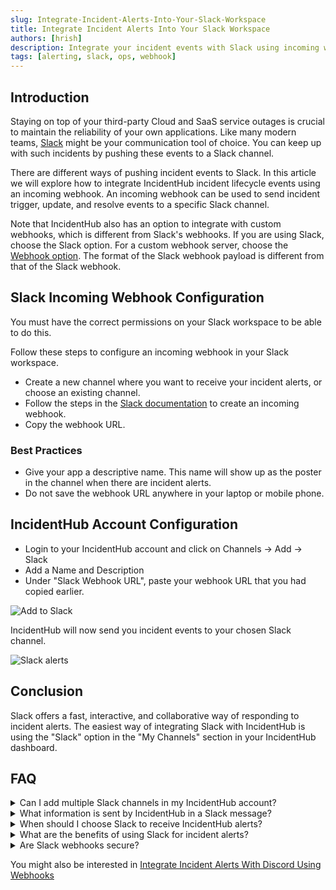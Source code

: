 ```yaml
---
slug: Integrate-Incident-Alerts-Into-Your-Slack-Workspace
title: Integrate Incident Alerts Into Your Slack Workspace
authors: [hrish]
description: Integrate your incident events with Slack using incoming webhooks. Receive IncidentHub alerts directly in your Slack channel.
tags: [alerting, slack, ops, webhook]
---
```


<head>
<meta property="og:image" data-rh="true" content="https://storage.googleapis.com/ihub-static-storage/blog/slack.jpg" />
<meta name="twitter:image" data-rh="true" content="https://storage.googleapis.com/ihub-static-storage/blog/slack.jpg" />
<meta name="author" content="Hrishikesh Barua"/>
</head>

## Introduction

Staying on top of your third-party Cloud and SaaS service outages is crucial to maintain the reliability of your own applications.
Like many modern teams, [Slack](/The-Rising-Role-of-Slack-in-Incident-Management) might be your communication tool of choice. You can keep up with such incidents by pushing these events to a Slack channel.

There are different ways of pushing incident events to Slack. In this article we will explore how to integrate IncidentHub incident lifecycle
events using an incoming webhook. An incoming webhook can be used to send incident trigger, update, and resolve events to a specific Slack channel.

Note that IncidentHub also has an option to integrate with custom webhooks, which is different from Slack's webhooks. If you are using
Slack, choose the Slack option. For a custom webhook server, choose the
[Webhook option](https://docs.incidenthub.cloud/welcome-to-the-incidenthub-documentation/channels/webhook-integration). The format of the Slack webhook
payload is different from that of the Slack webhook.

## Slack Incoming Webhook Configuration

You must have the correct permissions on your Slack workspace to be able to do this.

Follow these steps to configure an incoming webhook in your Slack workspace.
<!-- truncate -->
- Create a new channel where you want to receive your incident alerts, or choose an existing channel.
- Follow the steps in the [Slack documentation](https://api.slack.com/messaging/webhooks) to create an incoming webhook.
- Copy the webhook URL. 

### Best Practices

- Give your app a descriptive name. This name will show up as the poster in the channel when there are incident alerts.
- Do not save the webhook URL anywhere in your laptop or mobile phone.

## IncidentHub Account Configuration

- Login to your IncidentHub account and click on Channels -> Add -> Slack
- Add a Name and Description
- Under "Slack Webhook URL", paste your webhook URL that you had copied earlier.

![Add to Slack](/img/add-to-slack.png)

IncidentHub will now send you incident events to your chosen Slack channel.

![Slack alerts](/img/slack-alerts.png)

## Conclusion

Slack offers a fast, interactive, and collaborative way of responding to incident alerts. The easiest way of integrating Slack with IncidentHub is
using the "Slack" option in the "My Channels" section in your IncidentHub dashboard.

## FAQ

<details>
<summary>Can I add multiple Slack channels in my IncidentHub account?</summary>
<p>
Yes. You can add multiple Slack channels to your IncidentHub account. The number of channels is only limited by your subscription plan.
</p>
</details>
<details>
<summary>What information is sent by IncidentHub in a Slack message?</summary>
<p>
IncidentHub sends all the key details of the incident - the title, and the last updated date and time of the incident. The title is also linked to 
the incident itself. It also includes a link to the service's status page.
</p>
</details>
<details>
<summary>When should I choose Slack to receive IncidentHub alerts?</summary>
<p>
You can choose Slack to receive alerts if it's the primary means of communication with your team. 
</p>
</details>
<details>
<summary>What are the benefits of using Slack for incident alerts?</summary>
<p>
Slack is a popular means of communication between team members. It offers real-time notifications, whether you are on a desktop or a mobile phone.
You can directly forward incident event messages to other team members and create threads and tag people. These features enable quicker response times and
better team co-ordination compared to other channels like email.
</p>
</details>
<details>
<summary>Are Slack webhooks secure?</summary>
<p>
Slack webhooks have a secret token embedded in the webhook URL. IncidentHub stores this URL in an encrypted form so it is not accessible to anyone. 
However, you should ensure that you do not copy or store the webhook URL anywhere in your laptop or mobile phone in the process of configuring the webhook.
</p>
</details>

You might also be interested in [Integrate Incident Alerts With Discord Using Webhooks](/Integrate-Incident-Alerts-With-Discord-Using-Webhooks)